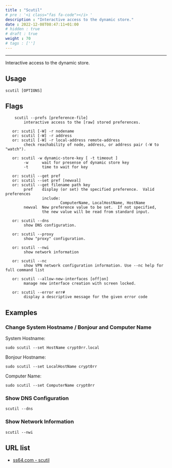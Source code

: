 ```yaml
---
title : "Scutil"
# pre : '<i class="fas fa-code"></i> '
description : "Interactive access to the dynamic store."
date : 2022-12-08T08:47:11+01:00
# hidden : true
# draft : true
weight : 70
# tags : ['']
---
```


---

Interactive access to the dynamic store.

## Usage

```plain
scutil [OPTIONS]
```

## Flags

```plain
    scutil --prefs [preference-file]
        interactive access to the [raw] stored preferences.

   or: scutil [-W] -r nodename
   or: scutil [-W] -r address
   or: scutil [-W] -r local-address remote-address
        check reachability of node, address, or address pair (-W to "watch").

   or: scutil -w dynamic-store-key [ -t timeout ]
        -w      wait for presense of dynamic store key
        -t      time to wait for key

   or: scutil --get pref
   or: scutil --set pref [newval]
   or: scutil --get filename path key  
        pref    display (or set) the specified preference.  Valid preferences
                include:
                        ComputerName, LocalHostName, HostName
        newval  New preference value to be set.  If not specified,
                the new value will be read from standard input.

   or: scutil --dns
        show DNS configuration.

   or: scutil --proxy
        show "proxy" configuration.

   or: scutil --nwi
        show network information

   or: scutil --nc
        show VPN network configuration information. Use --nc help for full command list

   or: scutil --allow-new-interfaces [off|on]
        manage new interface creation with screen locked.

   or: scutil --error err#
        display a descriptive message for the given error code
```

## Examples

### Change System Hostname / Bonjour and Computer Name

System Hostname:

```plain
sudo scutil --set HostName crypt0rr.local
```

Bonjour Hostname:

```plain
sudo scutil --set LocalHostName crypt0rr
```

Computer Name:

```plain
sudo scutil --set ComputerName crypt0rr
```

### Show DNS Configuration

```plain
scutil --dns
```

### Show Network Information

```plain
scutil --nwi
```

## URL list

- [ss64.com - scutil](https://ss64.com/osx/scutil.html)
